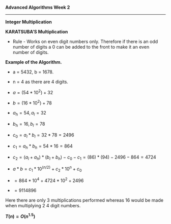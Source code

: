 **Advanced Algorithms Week 2**



***

**Integer Multiplication**



**KARATSUBA’S Multiplication**

- Rule - Works on even digit numbers only. Therefore if there is an odd number of digits a 0 can be added to the front to make it an even number of digits.



**Example of the Algorithm.**

- a = 5432, b = 1678.

- n = 4 as there are 4 digits.

- $a=(54*10^2)+32$

- $b = (16*10^2)+78$
- $a_h = 54, a_l = 32$
- $b_h = 16, b_l = 78$
- $c_0 = a_l * b_l = 32 * 78 = 2496$
- $c_1 = a_h * b_h = 54 * 16 = 864$
- $c_2 = (a_l + a_h) * (b_l + b_h) - c_0 - c_1 = (86) * (94) - 2496 - 864 = 4724$
- $a*b = c_1 * 10^(n/2) + c_2*10^n + c_0$

- $= 864 * 10^4 + 4724*10^2 + 2496$
- $= 9114896$

Here there are only 3 multiplications performed whereas 16 would be made when multiplying 2 4 digit numbers.

**$T(n) = O(n^1.5)$**

